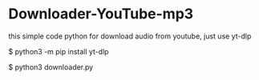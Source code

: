 # Downloader-YouTube-mp3
this simple code python for download audio from youtube,  just use yt-dlp 

$ python3 -m pip install yt-dlp

$ python3 downloader.py

